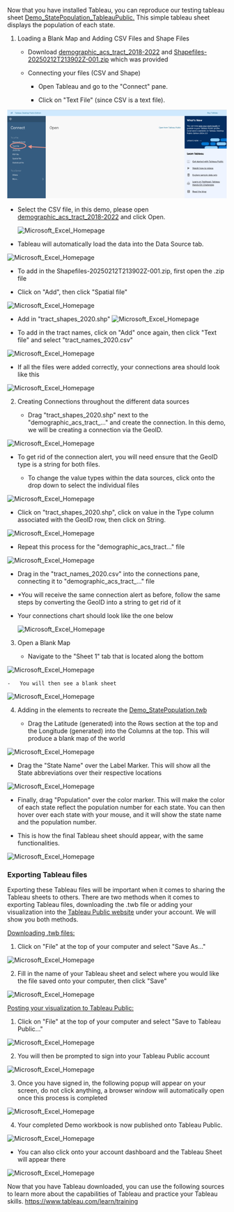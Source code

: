 Now that you have installed Tableau, you can reproduce our testing
tableau sheet
[Demo_StatePopulation_TableauPublic.](https://public.tableau.com/app/profile/gabriella.stickney/viz/Demo_StatePopulation/Sheet1)
This simple tableau sheet displays the population of each state.

1.  Loading a Blank Map and Adding CSV Files and Shape Files

    -   Download
        [demographic_acs_tract_2018-2022](https://michiganstate.sharepoint.com/:x:/r/sites/Section_SS25-CMSE-495-001-225215054-EL-32-A26-QSIDE/Shared%20Documents/QSIDE/Project_deliverables/Reproducibility_Documents/Tableau/demographic_acs_tract_2018-2022.csv?d=w3bb88045ad2a41768d21556d6a8445e5&csf=1&web=1&e=HC2n4r)
        and
        [Shapefiles-20250212T213902Z-001.zip](https://michiganstate.sharepoint.com/:u:/r/sites/Section_SS25-CMSE-495-001-225215054-EL-32-A26-QSIDE/Shared%20Documents/QSIDE/Project_deliverables/Reproducibility_Documents/Tableau/Shapefiles-20250212T213902Z-001.zip?csf=1&web=1&e=8bATvS)
        which was provided


    -   Connecting your files (CSV and Shape)

        -   Open Tableau and go to the \"Connect\" pane.

        -   Click on \"Text File\" (since CSV is a text file).

  ![TextFile](Reproducibility_Documents/Tableau/images/Tableau_StatePop_imgs/TextFile.png)

-   Select the CSV file, in this demo, please open
    [demographic_acs_tract_2018-2022](https://michiganstate.sharepoint.com/:x:/r/sites/Section_SS25-CMSE-495-001-225215054-EL-32-A26-QSIDE/Shared%20Documents/QSIDE/Project_deliverables/Reproducibility_Documents/Tableau/demographic_acs_tract_2018-2022.csv?d=w3bb88045ad2a41768d21556d6a8445e5&csf=1&web=1&e=HC2n4r)
    and click Open.
    
      ![Microsoft_Excel_Homepage](Reproducibility_Documents/Tableau/images/Tableau_StatePop_imgs/.png)

-   Tableau will automatically load the data into the Data Source tab.

  ![Microsoft_Excel_Homepage](Reproducibility_Documents/Tableau/images/Tableau_StatePop_imgs/.png)

-   To add in the Shapefiles-20250212T213902Z-001.zip, first open the
    .zip file

-   Click on "Add", then click "Spatial file"

  ![Microsoft_Excel_Homepage](Reproducibility_Documents/Tableau/images/Tableau_StatePop_imgs/.png)

-   Add in
    "tract_shapes_2020.shp"
      ![Microsoft_Excel_Homepage](Reproducibility_Documents/Tableau/images/Tableau_StatePop_imgs/.png)

-   To add in the tract names, click on "Add" once again, then click "Text file" and select "tract_names_2020.csv"

  ![Microsoft_Excel_Homepage](Reproducibility_Documents/Tableau/images/Tableau_StatePop_imgs/.png)

-   If all the files were added correctly, your connections area should
    look like this

  ![Microsoft_Excel_Homepage](Reproducibility_Documents/Tableau/images/Tableau_StatePop_imgs/.png)

2.  Creating Connections throughout the different data sources

    -   Drag "tract_shapes_2020.shp" next to the
        "demographic_acs_tract\_\..." and create the connection. In this
        demo, we will be creating a connection via the GeoID.

  ![Microsoft_Excel_Homepage](Reproducibility_Documents/Tableau/images/Tableau_StatePop_imgs/.png)

-   To get rid of the connection alert, you will need ensure that the
    GeoID type is a string for both files.

    -   To change the value types within the data sources, click onto
        the drop down to select the individual files

  ![Microsoft_Excel_Homepage](Reproducibility_Documents/Tableau/images/Tableau_StatePop_imgs/.png)

-   Click on "tract_shapes_2020.shp", click on value in the Type column
    associated with the GeoID row, then click on String.

  ![Microsoft_Excel_Homepage](Reproducibility_Documents/Tableau/images/Tableau_StatePop_imgs/.png)

-   Repeat this process for the "demographic_acs_tract\..." file

  ![Microsoft_Excel_Homepage](Reproducibility_Documents/Tableau/images/Tableau_StatePop_imgs/.png)

-   Drag in the "tract_names_2020.csv" into the connections pane,
    connecting it to "demographic_acs_tract\_\..." file

-   \*You will receive the same connection alert as before, follow the
    same steps by converting the GeoID into a string to get rid of it

-   Your connections chart should look like the one below

      ![Microsoft_Excel_Homepage](Reproducibility_Documents/Tableau/images/Tableau_StatePop_imgs/.png)

3.  Open a Blank Map

    -   Navigate to the \"Sheet 1\" tab that is located along the bottom

  ![Microsoft_Excel_Homepage](Reproducibility_Documents/Tableau/images/Tableau_StatePop_imgs/.png)

    -   You will then see a blank sheet

  ![Microsoft_Excel_Homepage](Reproducibility_Documents/Tableau/images/Tableau_StatePop_imgs/.png)

4.  Adding in the elements to recreate the
    [Demo_StatePopulation.twb](https://public.tableau.com/app/profile/gabriella.stickney/viz/Demo_StatePopulation/Sheet1)

    -   Drag the Latitude (generated) into the Rows section at the top
        and the Longitude (generated) into the Columns at the top. This
        will produce a blank map of the world

  ![Microsoft_Excel_Homepage](Reproducibility_Documents/Tableau/images/Tableau_StatePop_imgs/.png)

-   Drag the "State Name" over the Label Marker. This will show all the
    State abbreviations over their respective locations

  ![Microsoft_Excel_Homepage](Reproducibility_Documents/Tableau/images/Tableau_StatePop_imgs/.png)

-   Finally, drag "Population" over the color marker. This will make the
    color of each state reflect the population number for each state.
    You can then hover over each state with your mouse, and it will show
    the state name and the population number.

-   This is how the final Tableau sheet should appear, with the same
    functionalities.

  ![Microsoft_Excel_Homepage](Reproducibility_Documents/Tableau/images/Tableau_StatePop_imgs/.png)

### Exporting Tableau files

Exporting these Tableau files will be important when it comes to sharing
the Tableau sheets to others. There are two methods when it comes to
exporting Tableau files, downloading the .twb file or adding your
visualization into the [Tableau Public
website](https://public.tableau.com/app/discover) under your account. We
will show you both methods.

<ins>Downloading .twb files: </ins>

1.  Click on "File" at the top of your computer and select "Save As\..."

  ![Microsoft_Excel_Homepage](Reproducibility_Documents/Tableau/images/Tableau_StatePop_imgs/.png)

2.  Fill in the name of your Tableau sheet and select where you would
    like the file saved onto your computer, then click "Save"

  ![Microsoft_Excel_Homepage](Reproducibility_Documents/Tableau/images/Tableau_StatePop_imgs/.png)

<ins>Posting your visualization to Tableau Public: </ins>

1.  Click on "File" at the top of your computer and select "Save to
    Tableau Public\..."

  ![Microsoft_Excel_Homepage](Reproducibility_Documents/Tableau/images/Tableau_StatePop_imgs/.png)

2.  You will then be prompted to sign into your Tableau Public account

  ![Microsoft_Excel_Homepage](Reproducibility_Documents/Tableau/images/Tableau_StatePop_imgs/.png)

3.  Once you have signed in, the following popup will appear on your
    screen, do not click anything, a browser window will automatically
    open once this process is completed

  ![Microsoft_Excel_Homepage](Reproducibility_Documents/Tableau/images/Tableau_StatePop_imgs/.png)

4.  Your completed Demo workbook is now published onto Tableau Public.

  ![Microsoft_Excel_Homepage](Reproducibility_Documents/Tableau/images/Tableau_StatePop_imgs/.png)

-   You can also click onto your account dashboard and the Tableau Sheet
    will appear there

  ![Microsoft_Excel_Homepage](Reproducibility_Documents/Tableau/images/Tableau_StatePop_imgs/.png)

Now that you have Tableau downloaded, you can use the following sources
to learn more about the capabilities of Tableau and practice your
Tableau skills. <https://www.tableau.com/learn/training>

